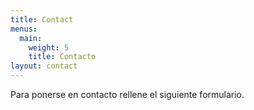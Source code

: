 ```yaml
---
title: Contact
menus:
  main:
    weight: 5
    title: Contacto
layout: contact
---
```


Para ponerse en contacto rellene el siguiente formulario.

